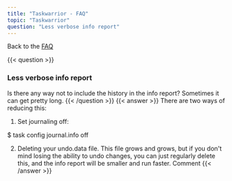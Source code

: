 ```yaml
---
title: "Taskwarrior - FAQ"
topic: "Taskwarrior"
question: "Less verbose info report"
---
```


Back to the [FAQ](/support/faq)

{{< question >}}
### Less verbose info report

Is there any way not to include the history in the info report? Sometimes it can get pretty long.
{{< /question >}}
{{< answer >}}
There are two ways of reducing this:

1. Set journaling off:

$ task config journal.info off

2. Deleting your undo.data file.
This file grows and grows, but if you don't mind losing the ability to undo changes, you can just regularly delete this, and the info report will be smaller and run faster.
 Comment
{{< /answer >}}
